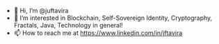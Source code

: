 - 👋 Hi, I’m @juftavira
- 👀 I’m interested in Blockchain, Self-Sovereign Identity, Cryptography, Fractals, Java, Technology in general!
- 📫 How to reach me at https://www.linkedin.com/in/jftavira

<!---
juftavira/juftavira is a ✨ special ✨ repository because its `README.md` (this file) appears on your GitHub profile.
You can click the Preview link to take a look at your changes.
--->
